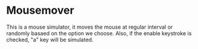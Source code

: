 # Mousemover
This is a mouse simulator, it moves the  mouse at regular interval or randomly basaed on the option we choose.
Also, if the enable keystroke is checked, "a" key will be simulated.
